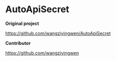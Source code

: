 # AutoApiSecret

 **Original project** 
 
 https://github.com/wangziyingwen/AutoApiSecret
 
 
 
 
 
 
 
 
 
 **Contributor** 
 
 https://github.com/wangziyingwen
